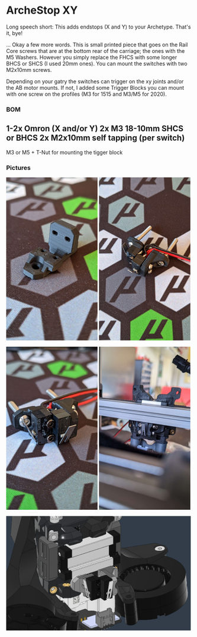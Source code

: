 # ArcheStop XY

Long speech short: This adds endstops (X and Y) to your Archetype. That's it, bye!

... Okay a few more words. This is small printed piece that goes on the Rail Core screws that are at the bottom rear of the carriage; the ones with the M5 Washers. However you simply replace the FHCS with some longer BHCS or SHCS (I used 20mm ones). You can mount the switches with two M2x10mm screws.

Depending on your gatry the switches can trigger on the xy joints and/or the AB motor mounts. If not, I added some Trigger Blocks you can mount with one screw on the profiles (M3 for 1515 and M3/M5 for 2020).

### BOM

1-2x Omron (X and/or Y)
2x M3 18-10mm SHCS or BHCS
2x M2x10mm self tapping (per switch)
---
M3 or M5 + T-Nut for mounting the tigger block

### Pictures

<img src="Images/1.jpg"  width="49%"/> <img src="Images/2.jpg"  width="49%"/> 

<img src="Images/3.jpg"  width="49%"/>  <img src="Images/4.jpg"  width="49%"/> 

<img src="Images/5.png"  width="99%"/>